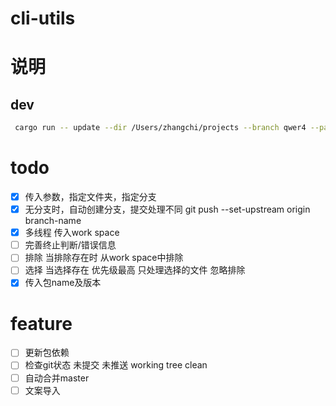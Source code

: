# cli-utils

# 说明
## dev
```bash
 cargo run -- update --dir /Users/zhangchi/projects --branch qwer4 --package react --version 11
```
# todo
- [x] 传入参数，指定文件夹，指定分支
- [x] 无分支时，自动创建分支，提交处理不同  git push --set-upstream origin branch-name
- [x] 多线程 传入work space
- [ ] 完善终止判断/错误信息
- [ ] 排除 当排除存在时 从work space中排除
- [ ] 选择 当选择存在 优先级最高 只处理选择的文件 忽略排除
- [x] 传入包name及版本

# feature
- [ ] 更新包依赖
- [ ] 检查git状态 未提交 未推送 working tree clean
- [ ] 自动合并master
- [ ] 文案导入
